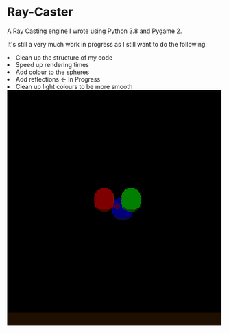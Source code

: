 # Ray-Caster
A Ray Casting engine I wrote using Python 3.8 and Pygame 2.

It's still a very much work in progress as I still want to do the following:
<li> Clean up the structure of my code
<li> Speed up rendering times
<li> Add colour to the spheres
<li> Add reflections <- In Progress
<li> Clean up light colours to be more smooth
<br>

<img src="image.png">
